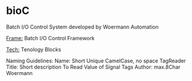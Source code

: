 # bioC
Batch I/O Control System developed by Woermann Automation

[Frame:](/Frame) Batch I/O Control Framework

[Tech:](/Tech) Tenology Blocks

Naming Guidelines:
Name: Short Unique CamelCase, no space
	TagReader
Title: Short description
	To Read Value of Signal Tags
Author: max.8Char
	Woermann
